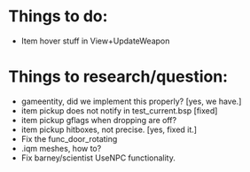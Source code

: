 # Things to do:
- Item hover stuff in View+UpdateWeapon

# Things to research/question:
- gameentity, did we implement this properly? [yes, we have.]
- item pickup does not notify in test_current.bsp [fixed]
- item pickup gflags when dropping are off?
- item pickup hitboxes, not precise. [yes, fixed it.]
- Fix the func_door_rotating
- .iqm meshes, how to?
- Fix barney/scientist UseNPC functionality.